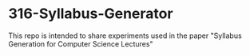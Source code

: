 # 316-Syllabus-Generator
This repo is intended to share experiments used in the paper "Syllabus Generation for Computer Science Lectures"
